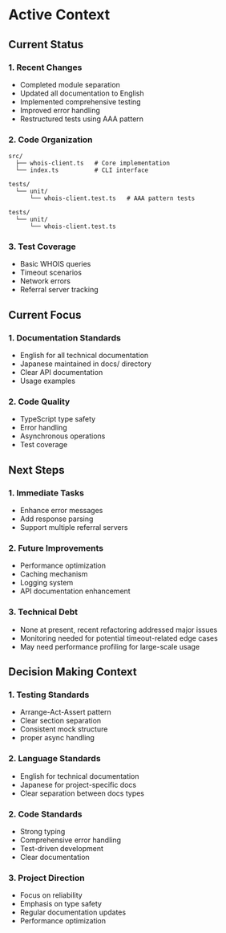 # Active Context

## Current Status

### 1. Recent Changes
- Completed module separation
- Updated all documentation to English
- Implemented comprehensive testing
- Improved error handling
- Restructured tests using AAA pattern

### 2. Code Organization
```
src/
  ├── whois-client.ts   # Core implementation
  └── index.ts          # CLI interface

tests/
  └── unit/
      └── whois-client.test.ts   # AAA pattern tests

tests/
  └── unit/
      └── whois-client.test.ts
```

### 3. Test Coverage
- Basic WHOIS queries
- Timeout scenarios
- Network errors
- Referral server tracking

## Current Focus

### 1. Documentation Standards
- English for all technical documentation
- Japanese maintained in docs/ directory
- Clear API documentation
- Usage examples

### 2. Code Quality
- TypeScript type safety
- Error handling
- Asynchronous operations
- Test coverage

## Next Steps

### 1. Immediate Tasks
- Enhance error messages
- Add response parsing
- Support multiple referral servers

### 2. Future Improvements
- Performance optimization
- Caching mechanism
- Logging system
- API documentation enhancement

### 3. Technical Debt
- None at present, recent refactoring addressed major issues
- Monitoring needed for potential timeout-related edge cases
- May need performance profiling for large-scale usage

## Decision Making Context

### 1. Testing Standards
- Arrange-Act-Assert pattern
- Clear section separation
- Consistent mock structure
- proper async handling

### 2. Language Standards
- English for technical documentation
- Japanese for project-specific docs
- Clear separation between docs types

### 2. Code Standards
- Strong typing
- Comprehensive error handling
- Test-driven development
- Clear documentation

### 3. Project Direction
- Focus on reliability
- Emphasis on type safety
- Regular documentation updates
- Performance optimization